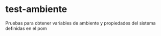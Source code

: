 # test-ambiente

Pruebas para obtener variables de ambiente y propiedades del sistema definidas en el pom